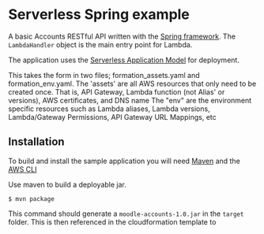 # Serverless Spring example
A basic Accounts RESTful API written with the [Spring framework](https://projects.spring.io/spring-framework/). The `LambdaHandler` object is the main entry point for Lambda.

The application uses the [Serverless Application Model](https://github.com/awslabs/serverless-application-model) for deployment. 

This takes the form in two files; formation_assets.yaml and formation_env.yaml.  The 'assets' are all AWS resources that only need to be created once.  That is, API Gateway, Lambda function (not Alias' or versions), AWS certificates, and DNS name
The "env" are the environment specific resources such as Lambda aliases, Lambda versions, Lambda/Gateway Permissions, API Gateway URL Mappings, etc  

## Installation
To build and install the sample application you will need [Maven](https://maven.apache.org/) and the [AWS CLI](https://aws.amazon.com/cli/)

Use maven to build a deployable jar.
```
$ mvn package
```

This command should generate a `moodle-accounts-1.0.jar` in the `target` folder. This is then referenced in the cloudformation template to  
